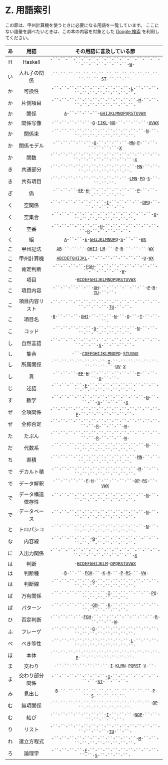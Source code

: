 # Z. 用語索引

この節は、甲州計算機を使うときに必要になる用語を一覧しています。
ここにない語彙を調べたいときは、この本の内容を対象とした
[Google 検索][Google] を利用してください。


| あ | 用語 | その用語に言及している節 |
|:---:|:---:|:---:|
| H  | Haskell | `-``-``-``-``-``-``-``-``-``-``-``-``-``-``-``-``-``-``-``-``-``-`[`W`][W]`-` |
| い | 入れ子の関係 | `-``-``-``-``-``-``-``-``-``-``-``-``-``-``-``-``-``-`[`S`][S][`T`][T]`-``-``-``-` |
| か | 可換性 | `-``-``-``-``-``-``-``-``-``-``-`[`L`][L]`-``-``-``-``-``-``-``-``-``-``-``-` |
| か | 片側項目 | `-``-``-``-``-``-``-``-``-``-``-``-`[`M`][M]`-``-``-``-``-``-``-``-``-``-``-` |
| か | 関係 | [`A`][A]`-``-``-``-``-`[`G`][G][`H`][H][`I`][I][`J`][J][`K`][K][`L`][L][`M`][M][`N`][N][`O`][O][`P`][P][`Q`][Q][`R`][R][`S`][S][`T`][T][`U`][U][`V`][V][`W`][W][`X`][X] |
| か | 関係写像 | `-``-``-``-``-``-`[`G`][G]`-`[`I`][I][`J`][J][`K`][K][`L`][L]`-`[`N`][N][`O`][O]`-``-``-``-``-`[`U`][U][`V`][V][`W`][W][`X`][X] |
| か | 関係束 | `-``-``-``-``-``-``-``-``-``-``-``-``-`[`N`][N]`-``-``-``-``-``-``-``-``-``-` |
| か | 関係モデル | `-``-``-``-``-``-`[`G`][G]`-``-``-``-``-`[`M`][M][`N`][N]`-`[`P`][P]`-``-``-``-``-``-``-`[`X`][X] |
| か | 関数 | `-``-``-``-``-``-``-``-``-``-``-``-``-``-``-``-``-``-``-``-``-``-``-`[`X`][X] |
| き | 共通部分 | `-``-``-``-``-``-``-``-``-``-``-``-`[`M`][M][`N`][N]`-``-``-``-``-``-``-``-``-``-` |
| き | 共有項目 | `-``-``-``-``-``-``-``-``-``-``-`[`L`][L][`M`][M][`N`][N]`-`[`P`][P][`Q`][Q]`-`[`S`][S]`-``-``-``-``-` |
| ぎ | 偽 | `-``-``-``-`[`E`][E][`F`][F]`-`[`H`][H]`-``-``-``-``-``-``-`[`P`][P]`-``-``-``-``-``-``-``-` |
| く | 空関係 | `-``-``-``-``-``-``-``-`[`I`][I]`-``-``-``-``-`[`O`][O][`P`][P][`Q`][Q]`-``-``-``-``-``-``-` |
| く | 空集合 | `-``-``-``-``-``-``-``-``-``-``-``-``-``-`[`O`][O]`-``-``-``-``-``-``-``-``-` |
| く | 空番 | `-``-``-``-``-``-``-`[`H`][H]`-``-``-``-``-``-``-``-``-`[`R`][R]`-``-``-``-``-``-` |
| く | 組 | [`A`][A]`-``-``-`[`E`][E]`-`[`G`][G][`H`][H][`I`][I][`J`][J][`K`][K][`L`][L][`M`][M][`N`][N][`O`][O][`P`][P][`Q`][Q]`-`[`S`][S]`-``-``-`[`W`][W][`X`][X] |
| こ | 甲州記法 | [`A`][A][`B`][B]`-``-``-``-`[`G`][G][`H`][H][`I`][I][`J`][J]`-`[`L`][L][`M`][M]`-``-`[`P`][P]`-`[`R`][R]`-``-``-``-`[`W`][W][`X`][X] |
| こ | 甲州計算機 | [`A`][A][`B`][B][`C`][C][`D`][D][`E`][E][`F`][F][`G`][G][`H`][H][`I`][I][`J`][J][`K`][K][`L`][L]`-``-``-``-``-``-``-``-`[`U`][U]`-`[`W`][W][`X`][X] |
| こ | 肯定判断 | `-``-``-``-``-`[`F`][F][`G`][G][`H`][H]`-``-``-``-``-``-``-``-``-``-``-``-``-``-`[`W`][W]`-` |
| こ | 項目 | `-`[`B`][B][`C`][C][`D`][D][`E`][E][`F`][F][`G`][G][`H`][H][`I`][I][`J`][J][`K`][K][`L`][L][`M`][M][`N`][N][`O`][O][`P`][P][`Q`][Q][`R`][R][`S`][S][`T`][T][`U`][U][`V`][V][`W`][W][`X`][X] |
| こ | 項目内容 | `-``-``-``-``-``-`[`G`][G][`H`][H]`-``-``-``-``-``-``-`[`P`][P]`-`[`R`][R]`-`[`T`][T][`U`][U]`-``-``-` |
| こ | 項目内容リスト | `-``-``-``-``-``-``-``-``-``-``-``-``-``-``-``-``-``-``-`[`T`][T][`U`][U]`-``-``-` |
| こ | 項目名 | `-`[`B`][B]`-``-``-``-`[`G`][G][`H`][H][`I`][I]`-``-``-``-`[`N`][N]`-``-`[`Q`][Q]`-``-`[`T`][T]`-``-``-``-` |
| こ | コッド | `-``-``-``-``-``-`[`G`][G]`-``-``-``-``-``-`[`N`][N]`-``-``-``-``-``-``-``-``-``-` |
| し | 自然言語 | `-``-``-``-``-``-``-``-``-``-``-``-``-``-``-``-``-``-`[`S`][S]`-``-``-``-``-` |
| し | 集合 | `-``-`[`C`][C][`D`][D][`E`][E][`F`][F][`G`][G][`H`][H][`I`][I][`J`][J][`K`][K][`L`][L][`M`][M][`N`][N][`O`][O][`P`][P][`Q`][Q]`-`[`S`][S][`T`][T][`U`][U][`V`][V][`W`][W][`X`][X] |
| し | 所属関係 | `-``-``-``-``-``-``-``-`[`I`][I]`-``-``-``-``-``-``-``-``-``-``-`[`U`][U][`V`][V]`-`[`X`][X] |
| し | 真 | `-``-``-``-`[`E`][E][`F`][F]`-`[`H`][H]`-``-``-``-``-``-``-`[`P`][P]`-``-``-``-`[`U`][U]`-``-``-` |
| じ | 述語 | `-``-``-``-``-`[`F`][F]`-``-``-``-``-``-``-``-``-``-``-``-``-``-``-``-``-``-` |
| す | 数学 | `-``-``-``-``-``-``-``-``-``-``-``-``-`[`N`][N]`-``-``-``-`[`S`][S]`-``-``-``-`[`X`][X] |
| ぜ | 全項関係 | `-``-``-``-``-``-``-``-``-``-``-``-``-``-``-`[`P`][P]`-``-``-``-``-``-``-``-` |
| ぜ | 全称否定 | `-``-``-``-``-``-``-``-``-``-``-``-``-``-``-``-``-`[`R`][R]`-``-``-``-`[`W`][W]`-` |
| た | たぶん | `-``-``-``-``-``-``-``-``-``-``-``-``-``-``-``-``-`[`R`][R]`-``-``-``-`[`W`][W]`-` |
| だ | 代数系 | `-``-``-``-``-``-``-``-``-``-``-``-``-`[`N`][N]`-``-``-``-``-``-``-``-``-``-` |
| ち | 直積 | `-``-``-``-``-``-``-``-``-``-``-``-`[`M`][M][`N`][N]`-``-``-``-``-``-``-``-``-``-` |
| で | デカルト積 | `-``-``-``-``-``-``-``-``-``-``-``-`[`M`][M]`-``-``-``-``-``-``-``-``-``-``-` |
| で | データ解釈 | `-``-``-``-``-`[`F`][F]`-`[`H`][H]`-``-``-``-``-``-`[`O`][O][`P`][P]`-`[`R`][R][`S`][S]`-``-`[`V`][V][`W`][W][`X`][X] |
| で | データ構造依存性 | `-``-``-``-``-``-``-``-``-``-``-``-``-`[`N`][N]`-``-``-``-``-``-``-``-``-``-` |
| で | データベース | `-``-``-``-``-``-``-``-``-``-``-``-``-`[`N`][N]`-``-``-``-``-``-``-``-``-``-` |
| と | トロパシコ | `-``-``-``-``-``-``-``-``-``-``-``-``-`[`N`][N]`-``-``-``-``-``-``-``-``-``-` |
| な | 内容線 | `-``-``-``-``-``-`[`G`][G]`-``-``-``-``-``-``-``-``-``-``-``-``-``-``-``-``-` |
| に | 入出力関係 | `-``-``-``-``-``-``-``-``-``-``-``-``-``-``-``-``-``-``-``-``-``-``-`[`X`][X] |
| は | 判断 | `-`[`B`][B][`C`][C][`D`][D][`E`][E][`F`][F][`G`][G][`H`][H][`I`][I][`J`][J][`K`][K][`L`][L][`M`][M]`-`[`O`][O][`P`][P][`Q`][Q][`R`][R][`S`][S][`T`][T][`U`][U][`V`][V][`W`][W][`X`][X] |
| は | 判断種 | `-`[`B`][B]`-``-``-`[`F`][F][`G`][G][`H`][H]`-``-`[`K`][K]`-`[`M`][M]`-``-`[`P`][P]`-`[`R`][R][`S`][S]`-``-`[`V`][V][`W`][W]`-` |
| は | 判断線 | `-``-``-``-``-``-`[`G`][G]`-``-``-``-``-``-``-``-``-``-``-``-``-``-``-``-``-` |
| ば | 万有関係 | `-``-``-``-``-``-``-``-`[`I`][I]`-``-``-``-``-``-`[`P`][P][`Q`][Q]`-``-``-``-``-``-``-` |
| ぱ | パターン | `-``-``-``-``-``-`[`G`][G][`H`][H]`-``-`[`K`][K]`-``-``-``-``-``-``-``-``-``-``-``-``-` |
| ひ | 否定判断 | `-``-``-``-``-`[`F`][F][`G`][G][`H`][H]`-``-``-``-``-``-``-``-``-`[`R`][R]`-``-``-``-`[`W`][W]`-` |
| ふ | フレーゲ | `-``-``-``-``-``-`[`G`][G]`-``-``-``-``-``-``-``-``-``-``-``-``-``-``-``-``-` |
| べ | べき等性 | `-``-``-``-``-``-``-``-``-``-``-`[`L`][L]`-``-``-``-``-``-``-``-``-``-``-``-` |
| ほ | 本体 | `-``-``-``-``-``-``-``-``-``-``-``-``-``-``-`[`P`][P]`-``-``-``-``-``-``-``-` |
| ま | 交わり | `-``-``-``-``-``-``-``-`[`I`][I]`-`[`K`][K][`L`][L][`M`][M][`N`][N]`-`[`P`][P][`Q`][Q][`R`][R][`S`][S][`T`][T]`-`[`V`][V]`-``-` |
| ま | 交わり部分関係 | `-``-``-``-``-``-``-``-`[`I`][I]`-``-``-``-``-``-``-``-``-`[`S`][S][`T`][T]`-``-``-``-` |
| み | 見出し | `-`[`B`][B]`-``-``-``-``-``-``-``-``-``-``-``-``-`[`P`][P]`-``-`[`S`][S]`-``-``-``-``-` |
| む | 無項関係 | `-``-``-``-``-``-``-``-``-``-``-``-``-``-`[`O`][O][`P`][P]`-``-``-``-``-``-``-``-` |
| む | 結び | `-``-``-``-``-``-``-``-`[`I`][I]`-``-``-``-`[`N`][N][`O`][O][`P`][P]`-``-``-``-``-``-``-``-` |
| り | リスト | `-``-``-``-``-``-``-``-``-``-``-``-``-``-``-``-``-``-``-`[`T`][T][`U`][U]`-``-``-` |
| れ | 連立方程式 | `-``-``-``-``-``-``-``-``-``-``-``-`[`M`][M]`-``-``-``-``-``-``-``-``-``-``-` |
| ろ | 論理学 | `-``-``-``-``-`[`F`][F]`-``-``-``-``-``-``-``-``-``-``-``-`[`S`][S]`-``-``-``-``-` |


[A]: ../A
[B]: ../B
[C]: ../C
[D]: ../D
[E]: ../E
[F]: ../F
[G]: ../G
[H]: ../H
[I]: ../I
[J]: ../J
[K]: ../K
[L]: ../L
[M]: ../M
[N]: ../N
[O]: ../O
[P]: ../P
[Q]: ../Q
[R]: ../R
[S]: ../S
[T]: ../T
[U]: ../U
[V]: ../V
[W]: ../W
[X]: ../X

[Google]: https://www.google.com/cse/publicurl?cx=014037774401679920196:skkz2klef7o

